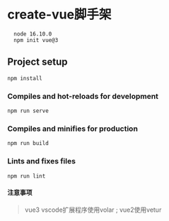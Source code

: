 # create-vue脚手架
``` 
  node 16.10.0
  npm init vue@3
```
## Project setup
```
npm install
```

### Compiles and hot-reloads for development
```
npm run serve
```

### Compiles and minifies for production
```
npm run build
```

### Lints and fixes files
```
npm run lint
```
#### 注意事项
> vue3 vscode扩展程序使用volar ; vue2使用vetur